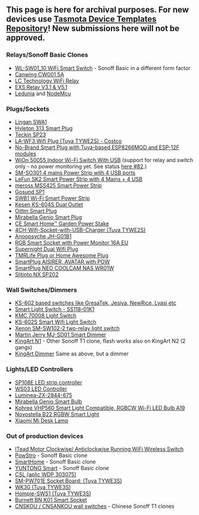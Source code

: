 This page is here for archival purposes. For new devices use [Tasmota Device Templates Repository](https://templates.blakadder.com/)! New submissions here will not be approved.
---

### Relays/Sonoff Basic Clones
- [WL-SW01_10 WiFi Smart Switch](../devices/WL-SW01_10-WiFi-Smart-Switch) - Sonoff Basic in a different form factor
- [Canwing CW001 5A](../devices/Canwing-CW001-WiFi-Smart-Switch)
- [LC Technology WiFi Relay](../devices/LC-Technology-WiFi-Relay)
- [EXS Relay V3.1 & V5.1](../devices/EXS-Relay-V3.1-&-V5.1)
- [Ledunia](http://ledunia.de/) and [NodeMcu](https://de.wikipedia.org/wiki/NodeMCU)

### Plugs/Sockets
- [Lingan SWA1](../devices/Lingan-SWA1)
- [Hyleton 313 Smart Plug](../devices/Hyleton-313-Smart-Plug)
- [Teckin SP23](../devices/Teckin-SP23)
- [LA-WF3 Wifi Plug (Tuya TYWE2S) - Costco ](../devices/CE-Smart-Home---LA-WF3-Wifi-Plug.md)
- [No-Brand Smart Plug with Tuya-based ESP8266MOD and ESP-12F modules](../devices/Tuya-Smart-Plug-Models-ESP8266MOD-by-AI-THINKER-and-ESP-12F-by-TUYA-LN-0026)
- [WiOn 50055 Indoor Wi-Fi Switch With USB](https://wionproducts.com/product/wion-indoor-wi-fi-switch-usb/) (support for relay and switch only - no power monitoring yet. See status [here #82](https://github.com/arendst/Tasmota/issues/82).)
- [SM-SO301 4 mains Power Strip with 4 USB ports](../devices/SM-SO301)
- [LeFun SK2 Smart Power Strip with 4 Mains + 4 USB](../devices/LeFun-SK2-Smart-Power-Strip.md)
- [meross MSS425 Smart Power Strip](../devices/meross-MSS425)
- [Gosund SP1](../devices/Gosund-SP1)
- [SWB1 Wi-Fi Smart Power Strip](../devices/SWB1-Smart-Power-Strip)
- [Kesen KS-604S Dual Outlet](../devices/Kesen-KS-604S)
- [Oittm Smart Plug](../devices/Oittm-Smart-Plug)
- [Mirabella Genio Smart Plug](../devices/Mirabella-Genio-Smart-Plug)
- [CE Smart Home™ Garden Power Stake](../devices/CE-Smart-Home™-Garden-Power-Stake)
- [4CH-Wifi-Socket-with-USB-Charger (Tuya TYWE2S)](../devices/4CH-Wifi-Socket-with-USB-Charger-SA-P402A.md)
- [Anoopsyche JH-G01B1](https://github.com/arendst/Tasmota/issues/5066#issuecomment-458741056)
- [RGB Smart Socket with Power Monitor 16A EU](../devices/RGB-Smart-Plug-16A)
- [Supernight Dual Wifi Plug](../devices/Supernight-dual-wifi-plug)
- [TMRLife Plug or Home Awesome Plug](../devices/Home-Awesome-Breathing-Light-Smart-Plug-Mini-TMRLIFE-%5B2-PACK%5D-WiFi-Smart-Plug)
- [SmartPlug AISIRER, AVATAR with POW](../devices/SmartPlug-with-POW.md)
- [SmartPlug NEO COOLCAM NAS WR01W](../devices/NEO-COOLCAM-NAS-WR01W)
- [Slitinto NX SP202](../devices/Slitinto-NX-SP202)

### Wall Switches/Dimmers
- [KS-602 based switches like GresaTek, Jesiya, NewRice, Lyasi etc](https://ucexperiment.wordpress.com/2017/11/14/reprogramming-a-lyasi-wifi-wall-switch-with-esp8285/) 
- [Smart Light Switch - SS118-01K1](../devices/Smart-Light-Switch--SS118-01K1)
- [KMC 70008 Light Switch](../devices/KMC-70008-light-switch)
- [KS-602S Smart Wifi Light Switch](../devices/KS-602S-Switch)
- [Xenon SM-SW102-2 two-relay light switch](../devices/Xenon-SM-SW102-2-two-relay-light-switch)
- [Martin Jerry MJ-SD01 Smart Dimmer](../devices/Martin-Jerry-MJ-SD01)
- [KingArt N1](../devices/KingArt) - Other Sonoff T1 clone, flash works also on KingArt N2 (2 gangs)
- [KingArt Dimmer](../devices/KingArts-touch-Dimmer.md) Same as above, but a dimmer

### Lights/LED Controllers
- [SP108E LED strip controller](../devices/SP108E-LED-strip-controller)
- [WS03 LED Controller](../devices/WS03-WS01-WS05)
- [Luminea-ZX-2844-675](../devices/Luminea-ZX-2844-675.md)
- [Mirabella Genio Smart Bulb](../devices/Mirabella-Genio-Bulb)
- [Kohree VHP560 Smart Light Compatible, RGBCW Wi-Fi LED Bulb A19](../devices/Kohree-VHP560-Smart-Light-Compatible,-RGBCW-Wi-Fi-LED-Bulb-A19)
- [Novostella B22 RGBW Smart Light](../devices/Novostella-B22-RGB-LED-Colour-WiFi-Smart-Bulb)
- [Xiaomi Mi Desk Lamp](../devices/Xiaomi-Mi-Desk-Lamp)

### Out of production devices
- [ITead Motor Clockwise/ Anticlockwise Running WiFi Wireless Switch](../devices/others)
- [PowStro](../devices/PowStro) - Sonoff Basic clone
- [SmartHome](../devices/SmartHome) - Sonoff Basic clone
- [YUNTONG Smart](../devices/YUNTONG-Smart) - Sonoff Basic clone
- [CSL (aplic WDP 303075)](../devices/CSL-aplic-WDP-303075.md)
- [SM-PW701E Socket Board: (Tuya TYWE3S)](../devices/TYWE3S)
- [WK30 (Tuya TYWE3S)](../devices/wk30)
- [Hompie-SWS1 (Tuya TYWE3S)](Hompie-SWS1.md)
- [Burnett BN K01 Smart Socket](../devices/Burnett-BN-K01)
- [CNSKOU / CNSANKOU wall switches](../devices/CNSKOU---CNSANKOU-wall-switches) - Chinese Sonoff T1 clones
